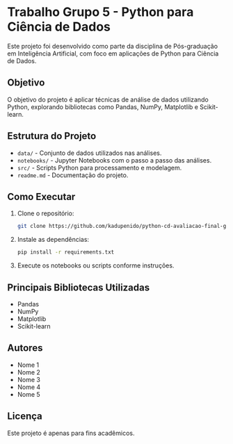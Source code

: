 # Trabalho Grupo 5 - Python para Ciência de Dados

Este projeto foi desenvolvido como parte da disciplina de Pós-graduação em Inteligência Artificial, com foco em aplicações de Python para Ciência de Dados.

## Objetivo

O objetivo do projeto é aplicar técnicas de análise de dados utilizando Python, explorando bibliotecas como Pandas, NumPy, Matplotlib e Scikit-learn.

## Estrutura do Projeto

- `data/` - Conjunto de dados utilizados nas análises.
- `notebooks/` - Jupyter Notebooks com o passo a passo das análises.
- `src/` - Scripts Python para processamento e modelagem.
- `readme.md` - Documentação do projeto.

## Como Executar

1. Clone o repositório:
    ```bash
    git clone https://github.com/kadupenido/python-cd-avaliacao-final-grupo-5.git
    ```
2. Instale as dependências:
    ```bash
    pip install -r requirements.txt
    ```
3. Execute os notebooks ou scripts conforme instruções.

## Principais Bibliotecas Utilizadas

- Pandas
- NumPy
- Matplotlib
- Scikit-learn

## Autores

- Nome 1
- Nome 2
- Nome 3
- Nome 4
- Nome 5

## Licença

Este projeto é apenas para fins acadêmicos.
